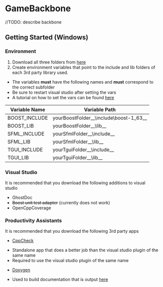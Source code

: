 # GameBackbone
//TODO: describe backbone

## Getting Started (Windows)
### Environment
1. Download all three folders from [here](https://drive.google.com/drive/folders/0B8DpBZPTQCGia21wUVl2MnFHRk0?usp=sharing)
2. Create environment variables that point to the include and lib folders of each 3rd party library used.
 - The variables __must__ have the following names and __must__ correspond to the correct subfolder
 - Be sure to restart visual studio after setting the vars
 - A tutorial on how to set the vars can be found [here](https://www.techjunkie.com/environment-variables-windows-10/)


 Variable Name | Variable Path                    
----------------|----------------------------------
 BOOST_INCLUDE  | yourBoostFolder__\include\boost-1_63__
 BOOST_LIB      | yourBoostFolder__\lib__
 SFML_INCLUDE   | yourSfmlFolder__\include__
 SFML_LIB       | yourSfmlFolder__\lib__
 TGUI_INCLUDE   | yourTguiFolder__\include__
 TGUI_LIB       | yourTguiFolder__\lib__


### Visual Studio
It is recommended that you download the following additions to visual studio
* GhostDoc
* ~~Boost unit test adapter~~ (currently does not work)
* OpenCppCoverage

### Productivity Assistants
It is recommended that you download the following 3rd party apps
* [CppCheck](http://cppcheck.sourceforge.net/)
 - Standalone app that does a better job than the visual studio plugin of the same name
 - Required to use the visual studio plugin of the same name
* [Doxygen](http://www.stack.nl/~dimitri/doxygen/index.html)
 - Used to build documentation that is output [here](https://lavinrp.github.io/GameBackbone/)

